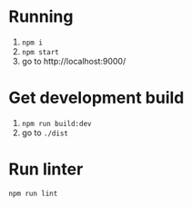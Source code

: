 # Running
1. `npm i`
1. `npm start`
1. go to http://localhost:9000/

# Get development build
1. `npm run build:dev`
1. go to `./dist`

# Run linter
`npm run lint`
